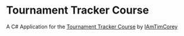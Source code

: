 # Tournament Tracker Course
A C# Application for the [Tournament Tracker Course](https://www.youtube.com/playlist?list=PLLWMQd6PeGY3t63w-8MMIjIyYS7MsFcCi) by [IAmTimCorey](https://www.youtube.com/channel/UC-ptWR16ITQyYOglXyQmpzw)
